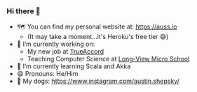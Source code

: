 ### Hi there 👋


- 🗺 You can find my personal website at: https://auss.io
    - (It may take a moment...it's Heroku's free tier 😅)
- 🔭 I’m currently working on:
    - My new job at [TrueAccord](https://www.trueaccord.com/)
    - Teaching Computer Science at [Long-View Micro School](long-view.com)
- 🌱 I’m currently learning Scala and Akka
- 😄 Pronouns: He/Him
- 🐶 My dogs: https://www.instagram.com/austin.shepsky/
